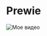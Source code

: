 # Prewie

![Мое видео](https://user-images.githubusercontent.com/60573125/171464392-84268ed5-62e7-43b0-bcce-bbab247564d1.gif)
